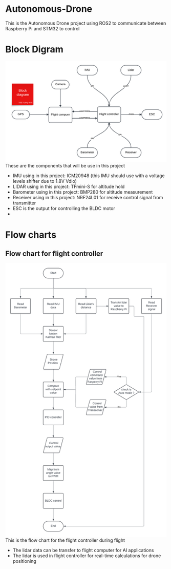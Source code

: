 # Autonomous-Drone
This is the Autonomous Drone project using ROS2 to communicate between Raspberry Pi and STM32 to control
# Block Digram 
![BlockDiagram](img/block-diagram.png)
These are the components that will be use in this project
- IMU using in this project: ICM20948 (this IMU should use with a voltage levels shifter due to 1.8V Vdio)
- LIDAR using in this project: TFmini-S for altitude hold
- Barometer using in this project: BMP280 for altitude measurement 
- Receiver using in this project: NRF24L01 for receive control signal from transmitter 
- ESC is the output for controlling the BLDC motor 
- 
# Flow charts
## Flow chart for flight controller 
![FCFlowChart](img/Flight-Controller-Flowchart.png)
This is the flow chart for the flight controller during flight
- The lidar data can be transfer to flight computer for AI applications
- The lidar is used in flight controller for real-time calculations for drone positioning
